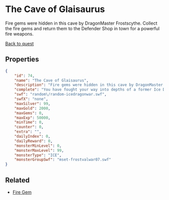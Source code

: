 # The Cave of Glaisaurus

Fire gems were hidden in this cave by DragonMaster Frostscythe. Collect the fire gems and return them to the Defender Shop in town for a powerful fire weapons.

[Back to quest](../quests.md)

## Properties

```json
{
    "id": 74,
    "name": "The Cave of Glaisaurus",
    "description": "Fire gems were hidden in this cave by DragonMaster Frostscythe. Collect the fire gems and return them to the Defender Shop in town for a powerful fire weapons.",
    "complete": "You have fought your way into depths of a former Ice Dragon cave. Here, you have discovered where it was keeping one of its Fire Gems!",
    "swf": "random\/random-icedragonwar.swf",
    "swfX": "none",
    "maxSilver": 99,
    "maxGold": 2000,
    "maxGems": 0,
    "maxExp": 50000,
    "minTime": 0,
    "counter": 0,
    "extra": "",
    "dailyIndex": 0,
    "dailyReward": 0,
    "monsterMinLevel": 0,
    "monsterMaxLevel": 99,
    "monsterType": "ICE",
    "monsterGroupSwf": "mset-frostvalwar07.swf"
}
```

## Related

- [Fire Gem](../items/565-fire-gem.md)

